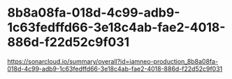 # 8b8a08fa-018d-4c99-adb9-1c63fedffd66-3e18c4ab-fae2-4018-886d-f22d52c9f031
https://sonarcloud.io/summary/overall?id=iamneo-production_8b8a08fa-018d-4c99-adb9-1c63fedffd66-3e18c4ab-fae2-4018-886d-f22d52c9f031
